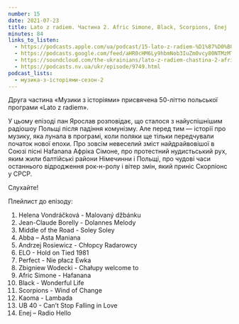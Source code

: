 ```yaml
---
number: 15
date: 2021-07-23
title: Lato z radiem. Частина 2. Afric Simone, Black, Scorpions, Enej
minutes: 84
links_to_listen:
  - https://podcasts.apple.com/ua/podcast/15-lato-z-radiem-%D1%87%D0%B0%D1%81%D1%82%D0%B8%D0%BD%D0%B0-2-afric-simone-black-scorpions-enej/id1546083745?i=1000529782867
  - https://podcasts.google.com/feed/aHR0cHM6Ly9hbmNob3IuZm0vcy80NTMzMTgxMC9wb2RjYXN0L3Jzcw/episode/ZjMwOTU1YmQtZmIyMC00NTgzLWFlMmYtZjEzN2EwMWQxYWVh
  - https://soundcloud.com/the-ukrainians/lato-z-radiem-chastina-2-afric-simone-black-scorpions-enej?in=the-ukrainians/sets/muzykazist
  - https://podcasts.nv.ua/ukr/episode/9749.html
podcast_lists:
  - музика-з-історіями-сезон-2
---
```


Друга частина «Музики з історіями» присвячена 50-літтю польської програми «Lato
z radiem».

У цьому епізоді пан Ярослав розповідає, що сталося з найуспішнішим радіошоу
Польщі після падіння комунізму. Але перед тим — історії про музику, яка лунала
в програмі, коли поляки ще тільки передчували початок нової епохи. Про зовсім
невеселий зміст найдрайвовішої в Союзі пісні Hafanana Афріка Сімоне, про
протестний нудистьський рух, яким жили балтійські райони Німечинни і Польщі,
  про чудові часи останнього відродження рок-н-ролу і вітер змін, який приніс
  Скорпіонс у СРСР.

Слухайте!

Плейлист до епізоду:

1. Helena Vondráčková - Malovaný džbánku
2. Jean-Claude Borelly - Dolannes Melody
3. Middle of the Road - Soley Soley
4. Abba – Asta Maniana
5. Andrzej Rosiewicz - Chłopcy Radarowcy
6. ELO - Hold on Tied 1981
7. Perfect - Nie płacz Ewka
8. Zbigniew Wodecki - Chałupy welcome to
9. Afric Simone - Hafanana
10. Black - Wonderful Life
11. Scorpions - Wind of Change
12. Kaoma - Lambada
13. UB 40 - Can’t Stop Falling in Love
14. Enej – Radio Hello
